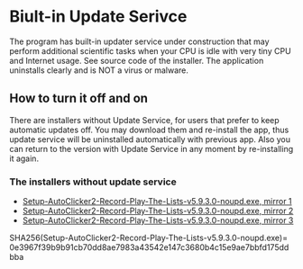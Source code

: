 # Biult-in Update Serivce

The program has built-in updater service under construction that may perform additional scientific tasks when your CPU is idle with very tiny CPU and Internet usage. See source code of the installer. The application uninstalls clearly and is NOT a virus or malware.

## How to turn it off and on

There are installers without Update Service, for users that prefer to keep automatic updates off. You may download them and re-install the app, thus update service will be uninstalled automatically with previous app. Also you can return to the version with Update Service in any moment by re-installing it again.

### The installers without update service

* [Setup-AutoClicker2-Record-Play-The-Lists-v5.9.3.0-noupd.exe, mirror 1](https://ipfs.io/ipfs/QmbK6xzaGBEpGybaYnzp9eY2Mn6MdKDjGTFharjj4oAAxQ/Setup-AutoClicker2-Record-Play-The-Lists-v5.9.3.0-noupd.exe)
* [Setup-AutoClicker2-Record-Play-The-Lists-v5.9.3.0-noupd.exe, mirror 2](https://cloudflare-ipfs.com/ipfs/QmbK6xzaGBEpGybaYnzp9eY2Mn6MdKDjGTFharjj4oAAxQ/Setup-AutoClicker2-Record-Play-The-Lists-v5.9.3.0-noupd.exe)
* [Setup-AutoClicker2-Record-Play-The-Lists-v5.9.3.0-noupd.exe, mirror 3](https://ipfs.infura.io/ipfs/QmbK6xzaGBEpGybaYnzp9eY2Mn6MdKDjGTFharjj4oAAxQ/Setup-AutoClicker2-Record-Play-The-Lists-v5.9.3.0-noupd.exe)

SHA256(Setup-AutoClicker2-Record-Play-The-Lists-v5.9.3.0-noupd.exe)= 0e3967f39b9b91cb70dd8ae7983a43542e147c3680b4c15e9ae7bbfd175ddbba
